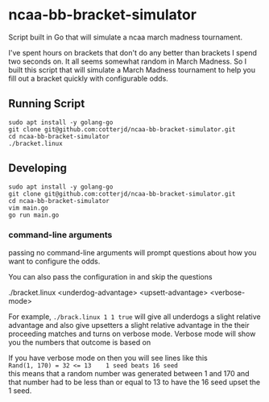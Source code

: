 # ncaa-bb-bracket-simulator
Script built in Go that will simulate a ncaa march madness tournament. 

I've spent hours on brackets that don't do any better than brackets I spend two seconds on. It all seems somewhat random in March Madness. 
So I built this script that will simulate a March Madness tournament to help you fill out a bracket quickly with configurable odds. 

## Running Script
`sudo apt install -y golang-go`<br>
`git clone git@github.com:cotterjd/ncaa-bb-bracket-simulator.git`<br>
`cd ncaa-bb-bracket-simulator`<br>
`./bracket.linux`<br>

## Developing
`sudo apt install -y golang-go`<br>
`git clone git@github.com:cotterjd/ncaa-bb-bracket-simulator.git`<br>
`cd ncaa-bb-bracket-simulator`<br>
`vim main.go`<br>
`go run main.go`<br>

### command-line arguments
passing no command-line arguments will prompt questions about how you want to configure the odds. 

You can also pass the configuration in and skip the questions

./bracket.linux &lt;underdog-advantage&gt; &lt;upsett-advantage&gt; &lt;verbose-mode&gt;

For example, `./brack.linux 1 1 true` will give all underdogs a slight relative advantage and also give upsetters a slight relative advantage in the their proceeding matches and turns on verbose mode. Verbose mode will show you the numbers that outcome is based on

If you have verbose mode on then you will see lines like this<br>
`Rand(1, 170) = 32 <= 13    1 seed beats 16 seed`<br>
this means that a random number was generated between 1 and 170 and that number had to be less than or equal to 13 to have the 16 seed upset the 1 seed.
